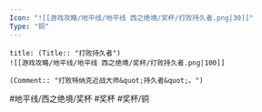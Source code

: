 ```yaml
---
Icon: "![[游戏攻略/地平线/地平线 西之绝境/奖杯/打败持久者.png|30]]"
Type: "铜"
---
```

```ad-common-bronze-trophy
title: (Title:: "打败持久者")
![[游戏攻略/地平线/地平线 西之绝境/奖杯/打败持久者.png|100]]

(Comment:: "打败特纳克近战大师&quot;持久者&quot;。")
```

#地平线/西之绝境/奖杯 #奖杯 #奖杯/铜
